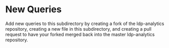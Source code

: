 # New Queries

Add new queries to this subdirectory by creating a fork of the ldp-analytics repository, creating a new file in this subdirectory, and creating a pull request to have your forked merged back into the master ldp-analytics repository.